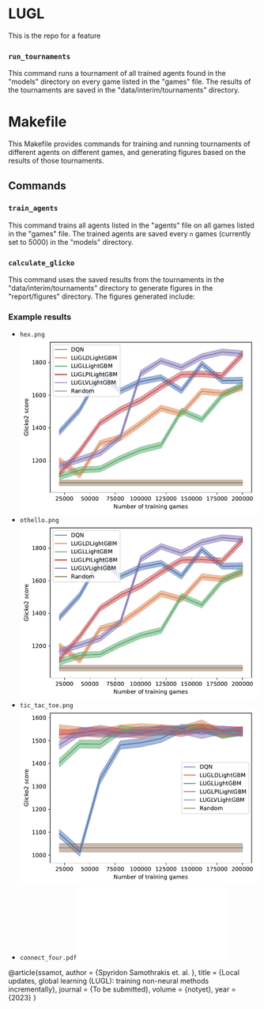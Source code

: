# LUGL

This is the repo for a feature 




### `run_tournaments`

This command runs a tournament of all trained agents found in the "models" directory on every game listed in the "games" file. The results of the tournaments are saved in the "data/interim/tournaments" directory.

# Makefile

This Makefile provides commands for training and running tournaments of different agents on different games, and generating figures based on the results of those tournaments.

## Commands

### `train_agents`

This command trains all agents listed in the "agents" file on all games listed in the "games" file. The trained agents are saved every `n` games (currently set to 5000) in the "models" directory.




### `calculate_glicko`

This command uses the saved results from the tournaments in the "data/interim/tournaments" directory to generate figures in the "report/figures" directory. The figures generated include:

### Example results

- `hex.png` ![hex](/reports/figures/hex.png)
- `othello.png` ![othello](/reports/figures/othello.png)
- `tic_tac_toe.png` ![tic-tac-toe](/reports/figures/tic_tac_toe.png)
- `connect_four.pdf` ![connect-4](/reports/figures/connect_four.pdf)

@article{ssamot,
  author    = {Spyridon Samothrakis et. al. },
  title     = {Local updates, global learning (LUGL): training
non-neural methods incrementally},
  journal   = {To be submitted},
  volume    = {notyet},
  year      = {2023}
}
